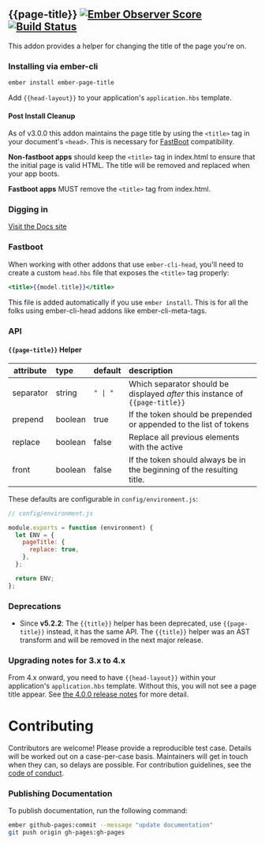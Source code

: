 ## {{page-title}} [![Ember Observer Score](http://emberobserver.com/badges/ember-page-title.svg)](http://emberobserver.com/addons/ember-page-title) [![Build Status](https://travis-ci.org/adopted-ember-addons/ember-page-title.svg)](https://travis-ci.org/adopted-ember-addons/ember-page-title)

This addon provides a helper for changing the title of the page you're on.

### Installing via ember-cli

```bash
ember install ember-page-title
```

Add `{{head-layout}}` to your application's `application.hbs` template.

#### Post Install Cleanup

As of v3.0.0 this addon maintains the page title by using the `<title>` tag in your document's `<head>`. This is necessary for [FastBoot](https://github.com/tildeio/ember-cli-fastboot) compatibility.

**Non-fastboot apps** should keep the `<title>` tag in index.html to ensure that the initial page is valid HTML. The title will be removed and replaced when your app boots.

**Fastboot apps** MUST remove the `<title>` tag from index.html.

### Digging in

[Visit the Docs site](https://adopted-ember-addons.github.io/ember-page-title/)

### Fastboot

When working with other addons that use `ember-cli-head`, you'll need to create a custom `head.hbs` file that exposes the `<title>` tag properly:

```hbs
<title>{{model.title}}</title>
```

This file is added automatically if you use `ember install`. This is for all the folks using ember-cli-head addons like ember-cli-meta-tags.

### API

#### `{{page-title}}` Helper

| attribute | type    | default  | description                                                                   |
| --------- | :------ | :------- | :---------------------------------------------------------------------------- |
| separator | string  | `" \| "` | Which separator should be displayed _after_ this instance of `{{page-title}}` |
| prepend   | boolean | true     | If the token should be prepended or appended to the list of tokens            |
| replace   | boolean | false    | Replace all previous elements with the active                                 |
| front     | boolean | false    | If the token should always be in the beginning of the resulting title.        |

These defaults are configurable in `config/environment.js`:

```javascript
// config/environment.js

module.exports = function (environment) {
  let ENV = {
    pageTitle: {
      replace: true,
    },
  };

  return ENV;
};
```

### Deprecations

- Since **v5.2.2**: The `{{title}}` helper has been deprecated, use `{{page-title}}` instead, it has the same API. The
  `{{title}}` helper was an AST transform and will be removed in the next major release.

### Upgrading notes for 3.x to 4.x

From 4.x onward, you need to have `{{head-layout}}` within your application's `application.hbs` template. Without this, you will not see a page title appear.
See [the 4.0.0 release notes](https://github.com/tim-evans/ember-page-title/releases/tag/4.0.0) for more detail.

# Contributing

Contributors are welcome! Please provide a reproducible test case. Details will be worked out on a case-per-case basis. Maintainers will get in touch when they can, so delays are possible. For contribution guidelines, see the [code of conduct](https://github.com/tim-evans/ember-plupload/blob/master/CONDUCT.md).

### Publishing Documentation

To publish documentation, run the following command:

```bash
ember github-pages:commit --message "update documentation"
git push origin gh-pages:gh-pages
```
